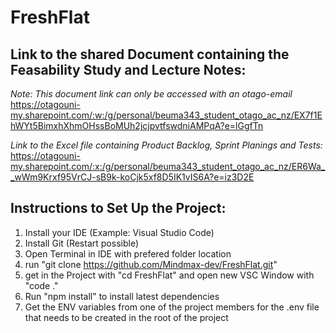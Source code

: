 # FreshFlat

## Link to the shared Document containing the Feasability Study and Lecture Notes:

_Note: This document link can only be accessed with an otago-email_
https://otagouni-my.sharepoint.com/:w:/g/personal/beuma343_student_otago_ac_nz/EX7f1EhWYt5BimxhXhmOHssBoMUh2jcjpvtfswdniAMPqA?e=lGgfTn

_Link to the Excel file containing Product Backlog, Sprint Planings and Tests:_ https://otagouni-my.sharepoint.com/:x:/g/personal/beuma343_student_otago_ac_nz/ER6Wa__wWm9Krxf95VrCJ-sB9k-koCjk5xf8D5IK1vIS6A?e=iz3D2E

## Instructions to Set Up the Project:

1. Install your IDE (Example: Visual Studio Code)
2. Install Git (Restart possible)
3. Open Terminal in IDE with prefered folder location
4. run "git clone https://github.com/Mindmax-dev/FreshFlat.git"
5. get in the Project with "cd FreshFlat" and open new VSC Window with "code ."
6. Run "npm install" to install latest dependencies
7. Get the ENV variables from one of the project members for the .env file that needs to be created in the root of the project
